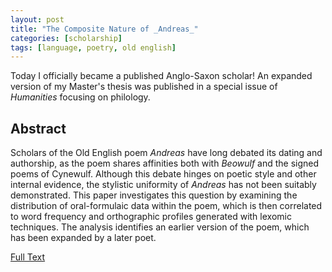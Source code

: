 ```yaml
---
layout: post
title: "The Composite Nature of _Andreas_"
categories: [scholarship]
tags: [language, poetry, old english]
---
```

Today I officially became a published Anglo-Saxon scholar! An expanded version of my Master's thesis was published in a special issue of _Humanities_ focusing on philology.

## Abstract

Scholars of the Old English poem _Andreas_ have long debated its dating and authorship, as the poem shares affinities both with _Beowulf_ and the signed poems of Cynewulf. Although this debate hinges on poetic style and other internal evidence, the stylistic uniformity of _Andreas_ has not been suitably demonstrated. This paper investigates this question by examining the distribution of oral-formulaic data within the poem, which is then correlated to word frequency and orthographic profiles generated with lexomic techniques. The analysis identifies an earlier version of the poem, which has been expanded by a later poet.

[Full Text](https://doi.org/10.3390/h8030130)
